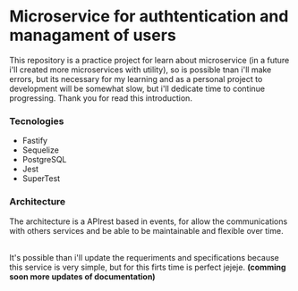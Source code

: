# Microservice for authtentication and managament of users

This repository is a practice project for learn about microservice (in a future i'll created more microservices with utility), so is possible tnan i'll make errors,
but its necessary for my learning and as a personal project to development will be somewhat slow, but i'll dedicate time to continue progressing. Thank you for read this introduction.

### Tecnologies

- Fastify
- Sequelize
- PostgreSQL
- Jest
- SuperTest

### Architecture
The architecture is a APIrest based in events, for allow the communications with others services and be able to be maintainable and flexible over time. 

<br>
It's possible than i'll update the requeriments and specifications because this service is very simple, but for this firts time is perfect jejeje.
<b>(comming soon more updates of documentation)</b>
